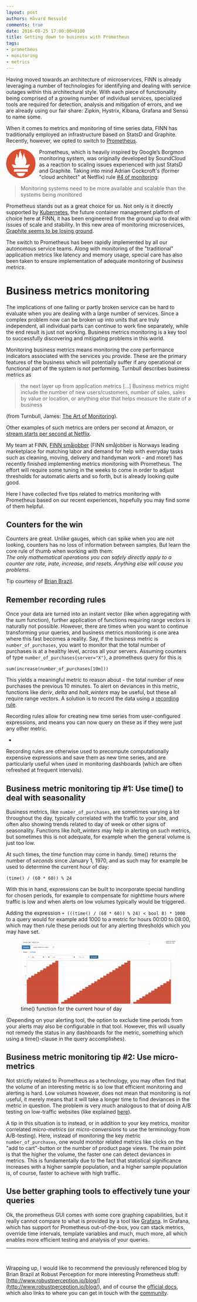 ```yaml
---
layout: post
authors: Håvard Nesvold
comments: true
date: 2016-08-25 17:00:00+0100
title: Getting down to business with Prometheus
tags:
- prometheus
- monitoring
- metrics
---
```


Having moved towards an architecture of microservices, FINN is already leveraging a number of technologies for identifying and dealing with service outages within this architectural style.
With each piece of functionality being comprised of a growing number of individual services, specialized tools are required for detection, analysis and mitigation of errors, and we are already using our fair share: Zipkin, Hystrix, Kibana, Grafana and Sensu to name some.

When it comes to metrics and monitoring of time series data, FINN has traditionally employed an infrastructure based on StatsD and Graphite.
Recently, however, we opted to switch to [Prometheus](https://prometheus.io/).

<img width="80" src="/images/2016-08-18-down-to-business-with-prometheus/prometheus.png" alt="Prometheus logo" align="left" style="padding-right: 10px"/>

Prometheus, which is heavily inspired by Google’s Borgmon monitoring system, was originally developed by SoundCloud as a reaction to scaling issues experienced with just StatsD and Graphite.
Taking into mind Adrian Cockcroft's (former "cloud architect" at Netflix) rule [#4 of monitoring](http://www.slideshare.net/adriancockcroft/gluecon-monitoring-microservices-and-containers-a-challenge):


> Monitoring systems need to be more available and scalable than the systems being monitored

Prometheus stands out as a great choice for us. Not only is it directly supported by [Kubernetes](http://kubernetes.io/), the future container management platform of choice here at FINN, it has been engineered from the ground up to deal with issues of scale and stability.
In this new area of monitoring microservices, [Graphite seems to be losing ground](https://www.vividcortex.com/blog/2015/11/05/nobody-loves-graphite-anymore/).

The switch to Prometheus has been rapidly implemented by all our autonomous service teams. Along with monitoring of the "traditional" application metrics like latency and memory usage, special care has also been taken to ensure implementation of adequate monitoring of *business metrics*.

# Business metrics monitoring

The implications of one failing or partly broken service can be hard to evaluate when you are dealing with a large number of services. Since a complex problem now can be broken up into units that are truly independent, all individual parts can continue to work fine separately, while the end result is just not working. Business metrics monitoring is a key tool to successfully discovering and mitigating problems in this world.

Monitoring business metrics means monitoring the core performance indicators associated with the services you provide. These are the primary features of the business which will potentially suffer if any operational or functional part of the system is not performing.
Turnbull describes business metrics as

> the next layer up from application metrics [...] Business metrics might include the number of new users/customers, number of sales, sales by value or location, or anything else that helps measure the state of a business
 
(from Turnbull, James: [The Art of Monitoring](https://www.artofmonitoring.com/)).

Other examples of such metrics are orders per second at Amazon, or [stream starts per second at Netflix](http://techblog.netflix.com/2015/02/sps-pulse-of-netflix-streaming.html).

My team at FINN, [FINN småjobber](http://www.finn.no/smajobber/) (FINN småjobber is Norways leading marketplace for matching labor and demand for help with everyday tasks such as cleaning, moving, delivery and handyman work - and more!) has recently finished implementing metrics monitoring with Prometheus. The effort will require some tuning in the weeks to come in order to adjust thresholds for automatic alerts and so forth, but is already looking quite good.

Here I have collected five tips related to metrics monitoring with Prometheus based on our recent experiences, hopefully you may find some of them helpful.

## Counters for the win

Counters are great. Unlike gauges, which can spike when you are not looking, counters has no loss of information between samples.
But learn the core rule of thumb when working with them:<br>
*The only mathematical operations you can safely directly apply to a counter are rate, irate, increase, and resets. Anything else will cause you problems*.

Tip courtesy of [Brian Brazil](http://www.robustperception.io/rate-then-sum-never-sum-then-rate/).

## Remember recording rules

Once your data are turned into an instant vector (like when aggregating with the *sum* function), further application of functions requiring range vectors is naturally not possible. However, there are times when you want to continue transforming your queries, and business metrics monitoring is one area where this fast becomes a reality. Say, if the business metric is `number_of_purchases`, you want to monitor that the total number of purchases is at a healthy level, across all your servers. Assuming counters of type `number_of_purchases{server="X"}`, a prometheus query for this is

```
sum(increase(number_of_purchases[10m]))
```

This yields a meaningful metric to reason about - the total number of new purchases the previous 10 minutes. 
To alert on deviances in this metric, functions like _deriv_, _delta_ and _holt_winters_ may be useful, but these all require range vectors.
A solution is to record the data using a [recording rule](https://prometheus.io/docs/querying/rules/).

Recording rules allow for creating new time series from user-configured expressions, and means you can now query on these as if they were just any other metric.

-

Recording rules are otherwise used to precompute computationally expensive expressions and save them as new time series, and are particularly useful when used in monitoring dashboards (which are often refreshed at frequent intervals).

## Business metric monitoring tip #1: Use time() to deal with seasonality

Business metrics, like `number_of_purchases`, are sometimes varying a lot throughout the day, typically correlated with the traffic to your site, and often also showing trends related to day of week or other signs of seasonality. Functions like _holt_winters_ may help in alerting on such metrics, but sometimes this is not adequate, for example when the general volume is just too low.

At such times, the _time_ function may come in handy. time() returns the number of *seconds* since January 1, 1970, and as such may for example be used to determine the current hour of day:

```
(time() / (60 * 60)) % 24
```

With this in hand, expressions can be built to incorporate special handling for chosen periods, for example to compensate for nighttime hours where traffic is low and when alerts on low volumes typically would be triggered.

Adding the expression `+ (((time() / (60 * 60)) % 24) < bool 8) * 1000` to a query would for example add 1000 to a metric for hours 00:00 to 08:00, which may then rule these periods out for any alerting thresholds which you may have set.

<figure>
    <img src="/images/2016-08-18-down-to-business-with-prometheus/time_function.png" alt="Time function used to represent hour of day"/>
    <figcaption>time() function for the current hour of day</figcaption>
</figure>

(Depending on your alerting tool, the option to exclude time periods from your alerts may also be configurable in that tool. However, this will usually not remedy the status in any dashboards for the metric, something which using a time()-clause in the query accomplishes).

## Business metric monitoring tip #2: Use micro-metrics

Not strictly related to Prometheus as a technology, you may often find that the volume of an interesting metric is so low that efficient monitoring and alerting is hard. Low volumes however, does not mean that monitoring is not useful, it merely means that it will take a longer time to find deviances in the metric in question. The problem is very much analogous to that of doing A/B testing on low-traffic websites (like explained [here](https://help.optimizely.com/Set_Up_Optimizely/Testing_on_low-traffic_websites)).

A tip in this situation is to instead, or in addition to your key metrics, monitor correlated *micro-metrics* (or *micro-conversions* to use the terminology from A/B-testing).
Here, instead of monitoring the key metric `number_of_purchases`, one would monitor related metrics like clicks on the "add to cart"-button or the number of product page views. The main point is that the higher the volume, the faster one can detect deviances in metrics. This is fundamentally due to the fact that statistical significance increases with a higher sample population, and a higher sample population is, of course, faster to achieve with high traffic.

## Use better graphing tools to effectively tune your queries

Ok, the prometheus GUI comes with some core graphing capabilities, but it really cannot compare to what is provided by a tool like [Grafana](http://grafana.org/). In Grafana, which has support for Prometheus out-of-the-box, you can stack metrics, override time intervals, template variables and much, much more, all which enables more efficient testing and analysis of your queries.


****
<br>

Wrapping up, I would like to recommend the previously referenced blog by Brian Brazil at Robust Perception for more interesting Prometheus stuff: [http://www.robustperception.io/blog/](http://www.robustperception.io/blog/), and of course the [official docs](https://prometheus.io/docs/introduction/overview/), which also links to where you can get in touch with the [community](https://prometheus.io/community/).
